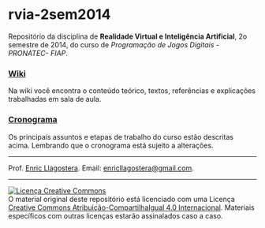 rvia-2sem2014
===========

Repositório da disciplina de **Realidade Virtual e Inteligência Artificial**, 2o semestre de 2014, do curso de *Programação de Jogos Digitais - PRONATEC- FIAP*.

### [Wiki](https://github.com/ProgJogos/rvia-2sem2014/wiki)

Na wiki você encontra o conteúdo teórico, textos, referências e explicações trabalhadas em sala de aula.

### [Cronograma](https://docs.google.com/spreadsheets/d/1iVoLuyYR53EGPvYqlk27F_B2eh1hdVlAGUUxpcjEfeo/pubhtml?gid=992895742&single=true)

Os principais assuntos e etapas de trabalho do curso estão descritas acima. Lembrando que o cronograma está sujeito a alterações.

---

Prof. [Enric Llagostera](http://enric.llagostera.com.br).
Email: enricllagostera@gmail.com.

---
<a rel="license" href="http://creativecommons.org/licenses/by-sa/4.0/"><img alt="Licença Creative Commons" style="border-width:0" src="https://i.creativecommons.org/l/by-sa/4.0/88x31.png" /></a><br />O material original deste repositório está licenciado com uma Licença <a rel="license" href="http://creativecommons.org/licenses/by-sa/4.0/">Creative Commons Atribuição-CompartilhaIgual 4.0 Internacional</a>. Materiais específicos com outras licenças estarão assinalados caso a caso.

